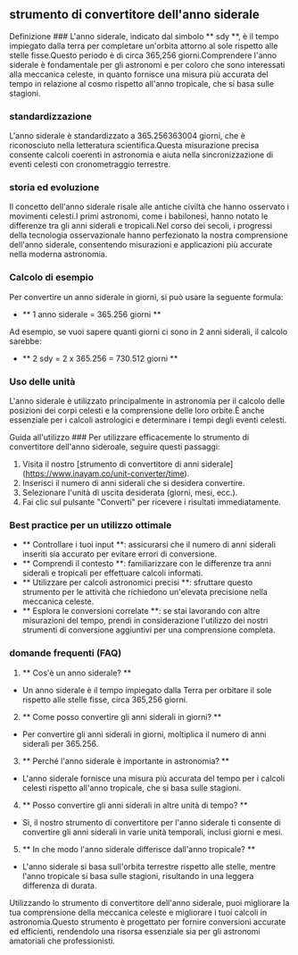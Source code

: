 ## strumento di convertitore dell'anno siderale

Definizione ###
L'anno siderale, indicato dal simbolo ** sdy **, è il tempo impiegato dalla terra per completare un'orbita attorno al sole rispetto alle stelle fisse.Questo periodo è di circa 365,256 giorni.Comprendere l'anno siderale è fondamentale per gli astronomi e per coloro che sono interessati alla meccanica celeste, in quanto fornisce una misura più accurata del tempo in relazione al cosmo rispetto all'anno tropicale, che si basa sulle stagioni.

### standardizzazione
L'anno siderale è standardizzato a 365.256363004 giorni, che è riconosciuto nella letteratura scientifica.Questa misurazione precisa consente calcoli coerenti in astronomia e aiuta nella sincronizzazione di eventi celesti con cronometraggio terrestre.

### storia ed evoluzione
Il concetto dell'anno siderale risale alle antiche civiltà che hanno osservato i movimenti celesti.I primi astronomi, come i babilonesi, hanno notato le differenze tra gli anni siderali e tropicali.Nel corso dei secoli, i progressi della tecnologia osservazionale hanno perfezionato la nostra comprensione dell'anno siderale, consentendo misurazioni e applicazioni più accurate nella moderna astronomia.

### Calcolo di esempio
Per convertire un anno siderale in giorni, si può usare la seguente formula:
- ** 1 anno siderale = 365.256 giorni **

Ad esempio, se vuoi sapere quanti giorni ci sono in 2 anni siderali, il calcolo sarebbe:
- ** 2 sdy = 2 x 365.256 = 730.512 giorni **

### Uso delle unità
L'anno siderale è utilizzato principalmente in astronomia per il calcolo delle posizioni dei corpi celesti e la comprensione delle loro orbite.È anche essenziale per i calcoli astrologici e determinare i tempi degli eventi celesti.

Guida all'utilizzo ###
Per utilizzare efficacemente lo strumento di convertitore dell'anno sideroale, seguire questi passaggi:
1. Visita il nostro [strumento di convertitore di anni siderale] (https://www.inayam.co/unit-converter/time).
2. Inserisci il numero di anni siderali che si desidera convertire.
3. Selezionare l'unità di uscita desiderata (giorni, mesi, ecc.).
4. Fai clic sul pulsante "Converti" per ricevere i risultati immediatamente.

### Best practice per un utilizzo ottimale
- ** Controllare i tuoi input **: assicurarsi che il numero di anni siderali inseriti sia accurato per evitare errori di conversione.
- ** Comprendi il contesto **: familiarizzare con le differenze tra anni siderali e tropicali per effettuare calcoli informati.
- ** Utilizzare per calcoli astronomici precisi **: sfruttare questo strumento per le attività che richiedono un'elevata precisione nella meccanica celeste.
- ** Esplora le conversioni correlate **: se stai lavorando con altre misurazioni del tempo, prendi in considerazione l'utilizzo dei nostri strumenti di conversione aggiuntivi per una comprensione completa.

### domande frequenti (FAQ)

1. ** Cos'è un anno siderale? **
- Un anno siderale è il tempo impiegato dalla Terra per orbitare il sole rispetto alle stelle fisse, circa 365,256 giorni.

2. ** Come posso convertire gli anni siderali in giorni? **
- Per convertire gli anni siderali in giorni, moltiplica il numero di anni siderali per 365.256.

3. ** Perché l'anno siderale è importante in astronomia? **
- L'anno siderale fornisce una misura più accurata del tempo per i calcoli celesti rispetto all'anno tropicale, che si basa sulle stagioni.

4. ** Posso convertire gli anni siderali in altre unità di tempo? **
- Sì, il nostro strumento di convertitore per l'anno siderale ti consente di convertire gli anni siderali in varie unità temporali, inclusi giorni e mesi.

5. ** In che modo l'anno siderale differisce dall'anno tropicale? **
- L'anno siderale si basa sull'orbita terrestre rispetto alle stelle, mentre l'anno tropicale si basa sulle stagioni, risultando in una leggera differenza di durata.

Utilizzando lo strumento di convertitore dell'anno siderale, puoi migliorare la tua comprensione della meccanica celeste e migliorare i tuoi calcoli in astronomia.Questo strumento è progettato per fornire conversioni accurate ed efficienti, rendendolo una risorsa essenziale sia per gli astronomi amatoriali che professionisti.